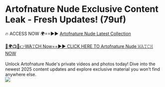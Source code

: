# Artofnature Nude Exclusive Content Leak - Fresh Updates! (79uf)

🔥 ACCESS NOW 🌍==►► <a href="https://tinyurl.com/yc657z5k" rel="nofollow">Artofnature Nude Latest Collection</a>
<br><br>
[🔴🌍📺📱👉WA𝚃CH Now==►► CLICK HERE TO Artofnature Nude 𝚆𝙰𝚃𝙲𝙷 NOW](https://tinyurl.com/yc657z5k)
<br><br>
Unlock Artofnature Nude's private videos and photos today! Dive into the newest 2025 content updates and explore exclusive material you won’t find anywhere else.
<br>
<a href="https://tinyurl.com/yc657z5k" rel="nofollow" data-target="animated-image.originalLink"><img src="https://camo.githubusercontent.com/8a4f000d20f83aca3bf7ec5f350d767afa0574a8a352519fd8cfa583a6f93a33/68747470733a2f2f692e696d6775722e636f6d2f644a486b345a712e676966" data-canonical-src="https://i.imgur.com/dJHk4Zq.gif" style="max-width: 100%; display: inline-block;" data-target="animated-image.originalImage"></a>
<br>
